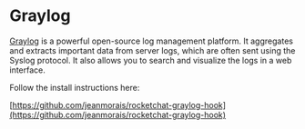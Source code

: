 # Graylog

[Graylog](https://graylog.org) is a powerful open-source log management platform. It aggregates and extracts important data from server logs, which are often sent using the Syslog protocol. It also allows you to search and visualize the logs in a web interface.

Follow the install instructions here:

[https://github.com/jeanmorais/rocketchat-graylog-hook](https://github.com/jeanmorais/rocketchat-graylog-hook)

